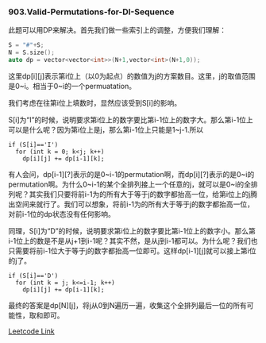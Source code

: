 ### 903.Valid-Permutations-for-DI-Sequence

此题可以用DP来解决。首先我们做一些索引上的调整，方便我们理解：
```cpp
S = "#"+S;
N = S.size();
auto dp = vector<vector<int>>(N+1,vector<int>(N+1,0));
```
这里dp[i][j]表示第i位上（以0为起点）的数值为j的方案数目。这里，j的取值范围是0\~i。相当于0\~i的一个permuatation。

我们考虑在往第i位上填数时，显然应该受到S[i]的影响。

S[i]为“I”的时候，说明要求第i位上的数字要比第i-1位上的数字大。那么第i-1位上可以是什么呢？因为第i位上是j，那么第i-1位上只能是1~j-1.所以
```
if (S[i]=='I')
  for (int k = 0; k<j; k++)
    dp[i][j] += dp[i-1][k];
```
有人会问，dp[i-1][?]表示的是0\~i-1的permutation啊，而dp[i][?]表示的是0\~i的permutation啊。为什么0\~i-1的某个全排列接上一个任意的j，就可以是0\~i的全排列呢？其实我们只要将前i-1为的所有大于等于j的数字都抬高一位，给第i位上的j腾出空间来就行了。我们可以想象，将前i-1为的所有大于等于j的数字都抬高一位，对前i-1位的dp状态没有任何影响。

同理，S[i]为“D”的时候，说明要求第i位上的数字要比第i-1位上的数字小。那么第i-1位上的数是不是从j+1到i-1呢？其实不然，是从j到i-1都可以。为什么呢？我们也只需要将前i-1位大于等于j的数字都抬高一位即可。这样dp[i-1][j]就可以接上第i位的j了。
```
if (S[i]=='D')
  for (int k = j; k<=i-1; k++)
    dp[i][j] += dp[i-1][k];
```
最终的答案是dp[N][j]，将j从0到N遍历一遍，收集这个全排列最后一位的所有可能性，取和即可。


[Leetcode Link](https://leetcode.com/problems/valid-permutations-for-di-sequence)
